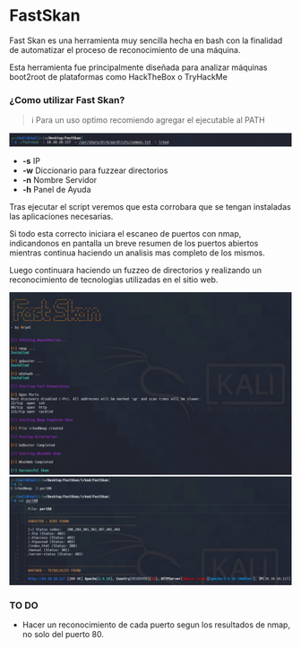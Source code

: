 # FastSkan

Fast Skan es una herramienta muy sencilla hecha en bash con la finalidad de automatizar el proceso de reconocimiento de una máquina.

Esta herramienta fue principalmente diseñada para analizar máquinas boot2root de plataformas como HackTheBox o TryHackMe

### ¿Como utilizar Fast Skan?

> ℹ️ Para un uso optimo recomiendo agregar el ejecutable al PATH

![alt text](https://github.com/Kry0t/FastSkan/blob/main/images/1.png)

* **-s** IP 
* **-w** Diccionario para fuzzear directorios
* **-n** Nombre Servidor
* **-h** Panel de Ayuda


Tras ejecutar el script veremos que esta corrobara que se tengan instaladas las aplicaciones necesarias.

Si todo esta correcto iniciara el escaneo de puertos con nmap, indicandonos en pantalla un breve resumen de los puertos abiertos mientras continua haciendo un analisis mas completo de los mismos.

Luego continuara haciendo un fuzzeo de directorios y realizando un reconocimiento de tecnologias utilizadas en el sitio web.

![alt text](https://github.com/Kry0t/FastSkan/blob/main/images/2.png)
![alt text](https://github.com/Kry0t/FastSkan/blob/main/images/3.png)



### TO DO
* Hacer un reconocimiento de cada puerto segun los resultados de nmap, no solo del puerto 80.
